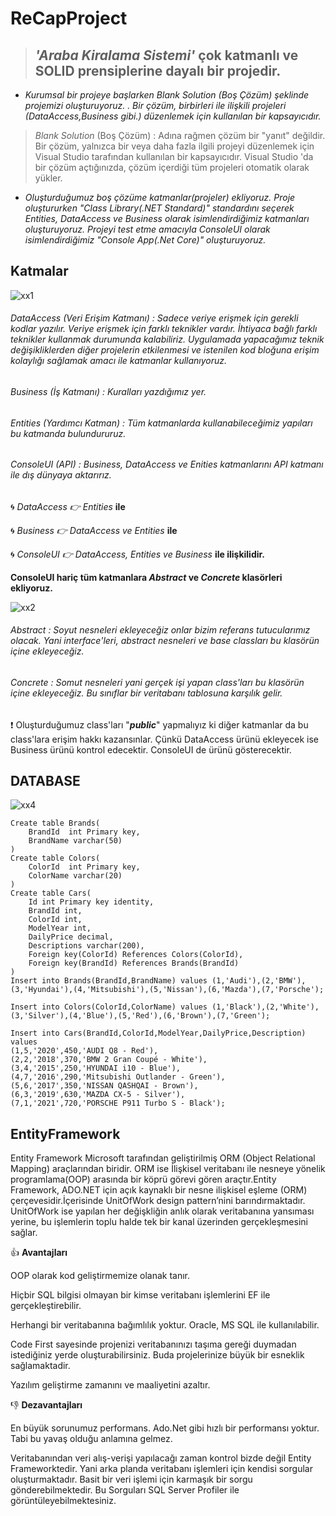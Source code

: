 # ReCapProject

> ## _'Araba Kiralama Sistemi'_ çok katmanlı ve SOLID prensiplerine dayalı bir projedir.
- *Kurumsal bir projeye başlarken _Blank Solution_ (Boş Çözüm) şeklinde projemizi oluşturuyoruz. . Bir çözüm, birbirleri ile ilişkili projeleri (DataAccess,Business gibi.) düzenlemek için kullanılan bir kapsayıcıdır.*
> _Blank Solution_ (Boş Çözüm) : Adına rağmen çözüm bir "yanıt" değildir. Bir çözüm, yalnızca bir veya daha fazla ilgili projeyi düzenlemek için Visual Studio tarafından kullanılan bir kapsayıcıdır. Visual Studio 'da bir çözüm açtığınızda, çözüm içerdiği tüm projeleri otomatik olarak yükler.
- *Oluşturduğumuz boş çözüme katmanlar(projeler) ekliyoruz. Proje oluştururken "Class Library(.NET Standard)" standardını seçerek _Entities, DataAccess_ ve _Business_ olarak isimlendirdiğimiz katmanları oluşturuyoruz. Projeyi test etme amacıyla _ConsoleUI_ olarak isimlendirdiğimiz "Console App(.Net Core)" oluşturuyoruz.* 

## Katmalar

![xx1](https://user-images.githubusercontent.com/72580629/109650096-d2031080-7b6d-11eb-98fe-c56cfcad1fc8.JPG) 

###### DataAccess (*Veri Erişim Katmanı*) : Sadece veriye erişmek için gerekli kodlar yazılır. Veriye erişmek için farklı teknikler vardır. İhtiyaca bağlı farklı teknikler kullanmak durumunda kalabiliriz. Uygulamada yapacağımız teknik değişikliklerden diğer projelerin etkilenmesi ve istenilen kod bloğuna erişim kolaylığı sağlamak amacı ile katmanlar kullanıyoruz.
###### Business (*İş Katmanı*) : Kuralları yazdığımız yer.
###### Entities (*Yardımcı Katman*) : Tüm katmanlarda kullanabileceğimiz yapıları bu katmanda bulundururuz.
###### ConsoleUI (*API*) : Business, DataAccess ve Enities katmanlarını API katmanı ile dış dünyaya aktarırız.

:cyclone: *DataAccess :point_right: Entities* **ile**

:cyclone: *Business :point_right: DataAccess ve Entities* **ile**

:cyclone: *ConsoleUI :point_right: DataAccess, Entities ve Business* **ile ilişkilidir.**

**ConsoleUI hariç tüm katmanlara _Abstract_ ve _Concrete_ klasörleri ekliyoruz.**

![xx2](https://user-images.githubusercontent.com/72580629/109654402-35437180-7b73-11eb-8ed1-21fc43a8036d.JPG)

###### Abstract : Soyut nesneleri ekleyeceğiz onlar bizim referans tutucularımız olacak. Yani interface'leri, abstract nesneleri ve base classları bu klasörün içine ekleyeceğiz.
###### Concrete : Somut nesneleri yani gerçek işi yapan class'ları bu klasörün içine ekleyeceğiz. Bu sınıflar bir veritabanı tablosuna karşılık gelir.

:exclamation: Oluşturduğumuz class'ları "_**public**_" yapmalıyız ki diğer katmanlar da bu class'lara erişim hakkı kazansınlar. Çünkü DataAccess ürünü ekleyecek ise Business ürünü kontrol edecektir. ConsoleUI de ürünü gösterecektir.

## DATABASE

![xx4](https://user-images.githubusercontent.com/72580629/109658747-fcf26200-7b77-11eb-9dd0-a92b23441f45.JPG)

```
Create table Brands(
	BrandId	 int Primary key,
	BrandName varchar(50)
)
Create table Colors(
	ColorId	 int Primary key,
	ColorName varchar(20)
)
Create table Cars(
	Id int Primary key identity,
	BrandId int,
	ColorId int,
	ModelYear int,
	DailyPrice decimal,
	Descriptions varchar(200),
	Foreign key(ColorId) References Colors(ColorId),
	Foreign key(BrandId) References Brands(BrandId)
)
Insert into Brands(BrandId,BrandName) values (1,'Audi'),(2,'BMW'),(3,'Hyundai'),(4,'Mitsubishi'),(5,'Nissan'),(6,'Mazda'),(7,'Porsche');

Insert into Colors(ColorId,ColorName) values (1,'Black'),(2,'White'),(3,'Silver'),(4,'Blue'),(5,'Red'),(6,'Brown'),(7,'Green');

Insert into Cars(BrandId,ColorId,ModelYear,DailyPrice,Description) values
(1,5,'2020',450,'AUDI Q8 - Red'),
(2,2,'2018',370,'BMW 2 Gran Coupé - White'),
(3,4,'2015',250,'HYUNDAI i10 - Blue'),
(4,7,'2016',290,'Mitsubishi Outlander - Green'),
(5,6,'2017',350,'NISSAN QASHQAI - Brown'),
(6,3,'2019',630,'MAZDA CX-5 - Silver'),
(7,1,'2021',720,'PORSCHE P911 Turbo S - Black');
```

## EntityFramework

Entity Framework Microsoft tarafından geliştirilmiş ORM (Object Relational Mapping) araçlarından biridir. ORM ise İlişkisel veritabanı ile nesneye yönelik programlama(OOP) arasında bir köprü görevi gören araçtır.Entity Framework, ADO.NET için açık kaynaklı bir nesne ilişkisel eşleme (ORM) çerçevesidir.İçerisinde UnitOfWork design pattern’nini barındırmaktadır. UnitOfWork ise yapılan her değişkliğin anlık olarak veritabanına yansıması yerine, bu işlemlerin toplu halde tek bir kanal üzerinden gerçekleşmesini sağlar.

:thumbsup: **Avantajları**

OOP olarak kod geliştirmemize olanak tanır.

Hiçbir SQL bilgisi olmayan bir kimse veritabanı işlemlerini EF ile gerçekleştirebilir.

Herhangi bir veritabanına bağımlılık yoktur. Oracle, MS SQL ile kullanılabilir.

Code First sayesinde projenizi veritabanınızı taşıma gereği duymadan istediğiniz yerde oluşturabilirsiniz. Buda projelerinize büyük bir esneklik sağlamaktadir.

Yazılım geliştirme zamanını ve maaliyetini azaltır.

:-1: **Dezavantajları**

En büyük sorunumuz performans. Ado.Net gibi hızlı bir performansı yoktur. Tabi bu yavaş olduğu anlamına gelmez.

Veritabanından veri alış-verişi yapılacağı zaman kontrol bizde değil Entity Frameworktedir. Yani arka planda veritabanı işlemleri için kendisi sorgular oluşturmaktadır. Basit bir veri işlemi için karmaşık bir sorgu gönderebilmektedir. Bu Sorguları SQL Server Profiler ile görüntüleyebilmektesiniz.
